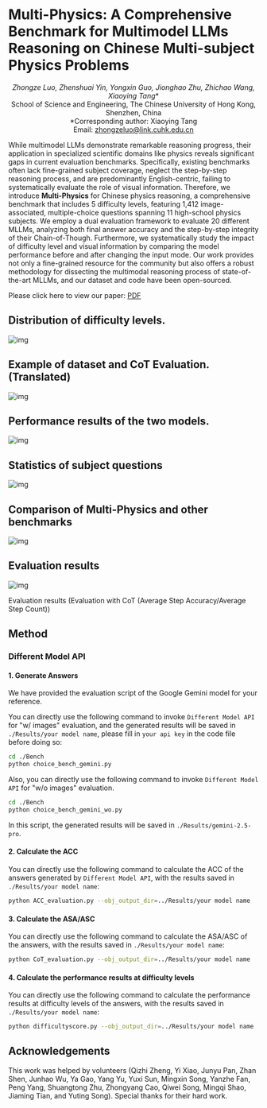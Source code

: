 # Multi-Physics: A Comprehensive Benchmark for Multimodel LLMs Reasoning on Chinese Multi-subject Physics Problems

<div align="center">

*Zhongze Luo, Zhenshuai Yin, Yongxin Guo, Jionghao Zhu, Zhichao Wang, Xiaoying Tang**  <br>
School of Science and Engineering, The Chinese University of Hong Kong, Shenzhen, China  <br>
*Corresponding author: Xiaoying Tang</em>  <br>
Email: zhongzeluo@link.cuhk.edu.cn <br>

</div>

While multimodel LLMs demonstrate remarkable reasoning progress, their application in specialized scientific domains like physics reveals significant gaps in current evaluation benchmarks. Specifically, existing benchmarks often lack fine-grained subject coverage, neglect the step-by-step reasoning process, and are predominantly English-centric, failing to systematically evaluate the role of visual information. Therefore, we introduce **Multi-Physics** for Chinese physics reasoning, a comprehensive benchmark that includes 5 difficulty levels, featuring 1,412 image-associated, multiple-choice questions spanning 11 high-school physics subjects. We employ a dual evaluation framework to evaluate 20 different MLLMs, analyzing both final answer accuracy and the step-by-step integrity of their Chain-of-Though. Furthermore, we systematically study the impact of difficulty level and visual information by comparing the model performance before and after changing the input mode. Our work provides not only a fine-grained resource for the community but also offers a robust methodology for dissecting the multimodal reasoning process of state-of-the-art MLLMs, and our dataset and code have been open-sourced.

Please click here to view our paper: [PDF](https://luozhongze.github.io/Multi-Physics/paper.pdf)

## Distribution of difficulty levels.

![img](./Figures/Figure1.png)

## Example of dataset and CoT Evaluation. (Translated)

![img](./Figures/Figure2.png)

## Performance results of the two models.

![img](./Figures/Figure3.png)

## Statistics of subject questions

![img](./Figures/Table1.png)

## Comparison of Multi-Physics and other benchmarks

![img](./Figures/Table2.png)

## Evaluation results

![img](./Figures/Table3.png)

Evaluation results (Evaluation with CoT (Average Step Accuracy/Average Step Count))

## Method

### Different Model API

#### 1. Generate Answers

We have provided the evaluation script of the Google Gemini model for your reference.

You can directly use the following command to invoke `Different Model API` for "w/ images" evaluation, and the generated results will be saved in `./Results/your model name`, please fill in `your api key` in the code file before doing so:

```bash
cd ./Bench
python choice_bench_gemini.py
```

Also, you can directly use the following command to invoke `Different Model API` for "w/o images" evaluation.

```bash
cd ./Bench
python choice_bench_gemini_wo.py
```

In this script, the generated results will be saved in `./Results/gemini-2.5-pro`.

#### 2. Calculate the ACC

You can directly use the following command to calculate the ACC of the answers generated by `Different Model API`, with the results saved in `./Results/your model name`:

```bash
python ACC_evaluation.py --obj_output_dir=../Results/your model name
```

#### 3. Calculate the ASA/ASC

You can directly use the following command to calculate the ASA/ASC of the answers, with the results saved in `./Results/your model name`:

```bash
python CoT_evaluation.py --obj_output_dir=../Results/your model name
```

#### 4. Calculate the performance results at difficulty levels

You can directly use the following command to calculate the performance results at difficulty levels of the answers, with the results saved in `./Results/your model name`:

```bash
python difficultyscore.py --obj_output_dir=../Results/your model name
```

## Acknowledgements

This work was helped by volunteers (Qizhi Zheng, Yi Xiao, Junyu Pan, Zhan Shen, Junhao Wu, Ya Gao, Yang Yu, Yuxi Sun, Mingxin Song, Yanzhe Fan, Peng Yang, Shuangtong Zhu, Zhongyang Cao, Qiwei Song, Mingqi Shao, Jiaming Tian, and Yuting Song). Special thanks for their hard work.
